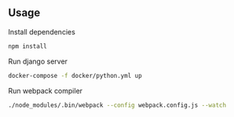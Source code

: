 ## Usage

Install dependencies
```bash
npm install
```

Run django server
```bash
docker-compose -f docker/python.yml up 
```

Run webpack compiler
```bash
./node_modules/.bin/webpack --config webpack.config.js --watch
```